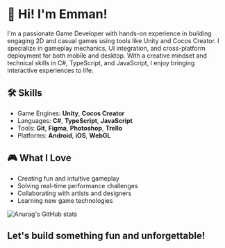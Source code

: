 # 👾 Hi! I'm Emman!

I'm a passionate Game Developer with hands-on experience in building engaging 2D and casual games using tools like Unity and Cocos Creator. I specialize in gameplay mechanics, UI integration, and cross-platform deployment for both mobile and desktop. With a creative mindset and technical skills in C#, TypeScript, and JavaScript, I enjoy bringing interactive experiences to life.

## 🛠️ Skills
- Game Engines: **Unity**, **Cocos Creator**
- Languages: **C#**, **TypeScript**, **JavaScript**
- Tools: **Git**, **Figma**, **Photoshop**, **Trello**
- Platforms: **Android**, **iOS**, **WebGL**

## 🎮 What I Love
- Creating fun and intuitive gameplay
- Solving real-time performance challenges
- Collaborating with artists and designers
- Learning new game technologies

![Anurag's GitHub stats](https://github-readme-stats.vercel.app/api?username=anuraghazra&show_icons=true&theme=dark)

## Let's build something fun and unforgettable!
